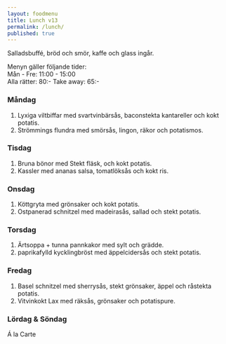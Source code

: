 ```yaml
---
layout: foodmenu
title: Lunch v13
permalink: /lunch/
published: true
---
```

Salladsbuffé, bröd och smör, kaffe och glass ingår.

Menyn gäller följande tider:  
Mån - Fre: 11:00 - 15:00  
Alla rätter: 80:- Take away: 65:-

### Måndag

1. Lyxiga viltbiffar med svartvinbärsås, baconstekta kantareller och kokt potatis.
2. Strömmings flundra med smörsås, lingon, räkor och potatismos.

### Tisdag

1. Bruna bönor med Stekt fläsk, och kokt potatis.
2. Kassler med ananas salsa, tomatlöksås och kokt ris. 

### Onsdag

1. Köttgryta med grönsaker och kokt potatis.
2. Ostpanerad schnitzel med madeirasås, sallad och stekt potatis.

### Torsdag

1. Ärtsoppa + tunna pannkakor med sylt och grädde.
2. paprikafylld kycklingbröst med äppelcidersås och stekt potatis.

### Fredag

1. Basel schnitzel med sherrysås, stekt grönsaker, äppel och råstekta potatis.  
2. Vitvinkokt Lax med räksås, grönsaker och potatispure.


### Lördag & Söndag

Á la Carte
